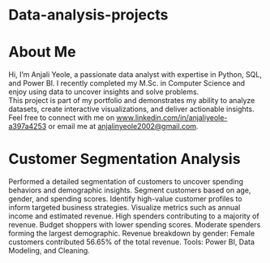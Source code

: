 # Data-analysis-projects
# About Me
Hi, I’m Anjali Yeole, a passionate data analyst with expertise in Python, SQL, and Power BI. I recently completed my M.Sc. in Computer Science and enjoy using data to uncover insights and solve problems.  
This project is part of my portfolio and demonstrates my ability to analyze datasets, create interactive visualizations, and deliver actionable insights.  
Feel free to connect with me on www.linkedin.com/in/anjaliyeole-a397a4253 or email me at anjalinyeole2002@gmail.com.


# Customer Segmentation Analysis

Performed a detailed segmentation of customers to uncover spending behaviors and demographic insights.
Segment customers based on age, gender, and spending scores.
Identify high-value customer profiles to inform targeted business strategies.
Visualize metrics such as annual income and estimated revenue.
High spenders contributing to a majority of revenue.
Budget shoppers with lower spending scores.
Moderate spenders forming the largest demographic.
Revenue breakdown by gender: Female customers contributed 56.65% of the total revenue.
Tools: Power BI, Data Modeling, and Cleaning.
